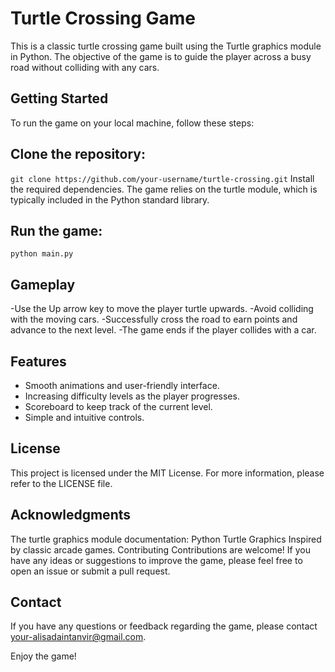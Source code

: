 # Turtle Crossing Game
This is a classic turtle crossing game built using the Turtle graphics module in Python. The objective of the game is to guide the player across a busy road without colliding with any cars.

## Getting Started
To run the game on your local machine, follow these steps:

## Clone the repository:
`git clone https://github.com/your-username/turtle-crossing.git`
Install the required dependencies. The game relies on the turtle module, which is typically included in the Python standard library.

## Run the game:
`python main.py`

## Gameplay
-Use the Up arrow key to move the player turtle upwards.
-Avoid colliding with the moving cars.
-Successfully cross the road to earn points and advance to the next level.
-The game ends if the player collides with a car.

## Features
- Smooth animations and user-friendly interface.
- Increasing difficulty levels as the player progresses.
- Scoreboard to keep track of the current level.
- Simple and intuitive controls.

## License
This project is licensed under the MIT License. For more information, please refer to the LICENSE file.

## Acknowledgments
The turtle graphics module documentation: Python Turtle Graphics
Inspired by classic arcade games.
Contributing
Contributions are welcome! If you have any ideas or suggestions to improve the game, please feel free to open an issue or submit a pull request.

## Contact
If you have any questions or feedback regarding the game, please contact your-alisadaintanvir@gmail.com.

Enjoy the game!
